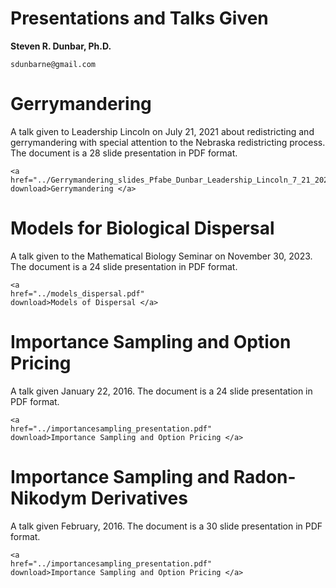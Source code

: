 Presentations and Talks Given
=============================

**Steven R. Dunbar, Ph.D.**

`sdunbarne@gmail.com`

# Gerrymandering

A talk given to Leadership Lincoln on July 21, 2021 about
redistricting and gerrymandering with special attention to the
Nebraska redistricting process.  The document is a 28 slide
presentation in PDF format.

~~~
<a
href="../Gerrymandering_slides_Pfabe_Dunbar_Leadership_Lincoln_7_21_2021.pdf"
download>Gerrymandering </a> 

~~~

# Models for Biological Dispersal

A talk given to the Mathematical Biology Seminar on November 30, 2023.
The document is a 24 slide presentation in PDF format.

~~~
<a
href="../models_dispersal.pdf"
download>Models of Dispersal </a> 
~~~

# Importance Sampling and Option Pricing

A talk given January 22, 2016.
The document is a 24 slide presentation in PDF format.

~~~
<a
href="../importancesampling_presentation.pdf"
download>Importance Sampling and Option Pricing </a> 
~~~

# Importance Sampling and Radon-Nikodym Derivatives

A talk given February, 2016.
The document is a 30 slide presentation in PDF format.

~~~
<a
href="../importancesampling_presentation.pdf"
download>Importance Sampling and Option Pricing </a> 
~~~



